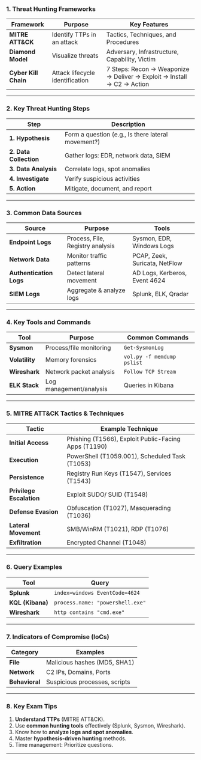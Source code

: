### **1. Threat Hunting Frameworks**

|**Framework**|**Purpose**|**Key Features**|
|---|---|---|
|**MITRE ATT&CK**|Identify TTPs in an attack|Tactics, Techniques, and Procedures|
|**Diamond Model**|Visualize threats|Adversary, Infrastructure, Capability, Victim|
|**Cyber Kill Chain**|Attack lifecycle identification|7 Steps: Recon -> Weaponize -> Deliver -> Exploit -> Install -> C2 -> Action|

---

### **2. Key Threat Hunting Steps**

|**Step**|**Description**|
|---|---|
|**1. Hypothesis**|Form a question (e.g., Is there lateral movement?)|
|**2. Data Collection**|Gather logs: EDR, network data, SIEM|
|**3. Data Analysis**|Correlate logs, spot anomalies|
|**4. Investigate**|Verify suspicious activities|
|**5. Action**|Mitigate, document, and report|

---

### **3. Common Data Sources**

|**Source**|**Purpose**|**Tools**|
|---|---|---|
|**Endpoint Logs**|Process, File, Registry analysis|Sysmon, EDR, Windows Logs|
|**Network Data**|Monitor traffic patterns|PCAP, Zeek, Suricata, NetFlow|
|**Authentication Logs**|Detect lateral movement|AD Logs, Kerberos, Event 4624|
|**SIEM Logs**|Aggregate & analyze logs|Splunk, ELK, Qradar|

---

### **4. Key Tools and Commands**

|**Tool**|**Purpose**|**Common Commands**|
|---|---|---|
|**Sysmon**|Process/file monitoring|`Get-SysmonLog`|
|**Volatility**|Memory forensics|`vol.py -f memdump pslist`|
|**Wireshark**|Network packet analysis|`Follow TCP Stream`|
|**ELK Stack**|Log management/analysis|Queries in Kibana|

---

### **5. MITRE ATT&CK Tactics & Techniques**

|**Tactic**|**Example Technique**|
|---|---|
|**Initial Access**|Phishing (T1566), Exploit Public-Facing Apps (T1190)|
|**Execution**|PowerShell (T1059.001), Scheduled Task (T1053)|
|**Persistence**|Registry Run Keys (T1547), Services (T1543)|
|**Privilege Escalation**|Exploit SUDO/ SUID (T1548)|
|**Defense Evasion**|Obfuscation (T1027), Masquerading (T1036)|
|**Lateral Movement**|SMB/WinRM (T1021), RDP (T1076)|
|**Exfiltration**|Encrypted Channel (T1048)|

---

### **6. Query Examples**

|**Tool**|**Query**|
|---|---|
|**Splunk**|`index=windows EventCode=4624`|
|**KQL (Kibana)**|`process.name: "powershell.exe"`|
|**Wireshark**|`http contains "cmd.exe"`|

---

### **7. Indicators of Compromise (IoCs)**

|**Category**|**Examples**|
|---|---|
|**File**|Malicious hashes (MD5, SHA1)|
|**Network**|C2 IPs, Domains, Ports|
|**Behavioral**|Suspicious processes, scripts|

---

### **8. Key Exam Tips**

1. **Understand TTPs** (MITRE ATT&CK).
2. Use **common hunting tools** effectively (Splunk, Sysmon, Wireshark).
3. Know how to **analyze logs and spot anomalies**.
4. Master **hypothesis-driven hunting** methods.
5. Time management: Prioritize questions.

---
